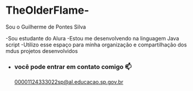 # TheOlderFlame-

Sou o Guilherme de Pontes Silva 

-Sou estudante do Alura
-Estou me desenvolvendo na linguagem Java script 
-Utilizo esse espaço para minha organização e compartilhação dos mdus projetos desenvolvidos 

- ### você pode entrar em contato comigo 📫

  00001124333022sp@al.educacao.sp.gov.br


